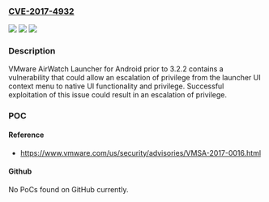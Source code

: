 ### [CVE-2017-4932](https://cve.mitre.org/cgi-bin/cvename.cgi?name=CVE-2017-4932)
![](https://img.shields.io/static/v1?label=Product&message=VMware%20AirWatch%20Launcher%20for%20Android%20(AWL)&color=blue)
![](https://img.shields.io/static/v1?label=Version&message=before%203.2.2%20&color=brightgreen)
![](https://img.shields.io/static/v1?label=Vulnerability&message=Privilege%20escalation&color=brightgreen)

### Description

VMware AirWatch Launcher for Android prior to 3.2.2 contains a vulnerability that could allow an escalation of privilege from the launcher UI context menu to native UI functionality and privilege. Successful exploitation of this issue could result in an escalation of privilege.

### POC

#### Reference
- https://www.vmware.com/us/security/advisories/VMSA-2017-0016.html

#### Github
No PoCs found on GitHub currently.


